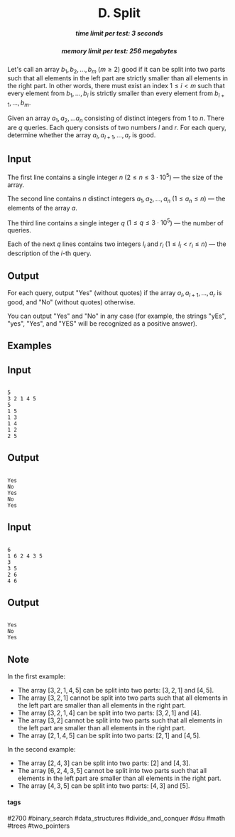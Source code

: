 <h1 style='text-align: center;'> D. Split</h1>

<h5 style='text-align: center;'>time limit per test: 3 seconds</h5>
<h5 style='text-align: center;'>memory limit per test: 256 megabytes</h5>

Let's call an array $b_1, b_2, \ldots, b_m$ ($m \ge 2$) good if it can be split into two parts such that all elements in the left part are strictly smaller than all elements in the right part. In other words, there must exist an index $1 \le i < m$ such that every element from $b_1, \ldots, b_i$ is strictly smaller than every element from $b_{i+1}, \ldots, b_m$.

Given an array $a_1, a_2, \ldots a_n$ consisting of distinct integers from $1$ to $n$. There are $q$ queries. Each query consists of two numbers $l$ and $r$. For each query, determine whether the array $a_l, a_{l+1}, \ldots, a_r$ is good.

## Input

The first line contains a single integer $n$ ($2 \le n \le 3 \cdot 10^5$) — the size of the array.

The second line contains $n$ distinct integers $a_1, a_2, \ldots, a_n$ ($1 \le a_n \le n$) — the elements of the array $a$.

The third line contains a single integer $q$ ($1 \le q \le 3 \cdot 10^5$) — the number of queries.

Each of the next $q$ lines contains two integers $l_i$ and $r_i$ ($1 \le l_i < r_i \le n$) — the description of the $i$-th query.

## Output

For each query, output "Yes" (without quotes) if the array $a_l, a_{l+1}, \ldots, a_r$ is good, and "No" (without quotes) otherwise.

You can output "Yes" and "No" in any case (for example, the strings "yEs", "yes", "Yes", and "YES" will be recognized as a positive answer).

## Examples

## Input


```

5
3 2 1 4 5
5
1 5
1 3
1 4
1 2
2 5

```
## Output


```

Yes
No
Yes
No
Yes

```
## Input


```

6
1 6 2 4 3 5
3
3 5
2 6
4 6

```
## Output


```

Yes
No
Yes

```
## Note

In the first example:

* The array $[3,2,1,4,5]$ can be split into two parts: $[3,2,1]$ and $[4,5]$.
* The array $[3,2,1]$ cannot be split into two parts such that all elements in the left part are smaller than all elements in the right part.
* The array $[3,2,1,4]$ can be split into two parts: $[3,2,1]$ and $[4]$.
* The array $[3,2]$ cannot be split into two parts such that all elements in the left part are smaller than all elements in the right part.
* The array $[2,1,4,5]$ can be split into two parts: $[2,1]$ and $[4,5]$.

In the second example:

* The array $[2,4,3]$ can be split into two parts: $[2]$ and $[4,3]$.
* The array $[6,2,4,3,5]$ cannot be split into two parts such that all elements in the left part are smaller than all elements in the right part.
* The array $[4,3,5]$ can be split into two parts: $[4,3]$ and $[5]$.


#### tags 

#2700 #binary_search #data_structures #divide_and_conquer #dsu #math #trees #two_pointers 